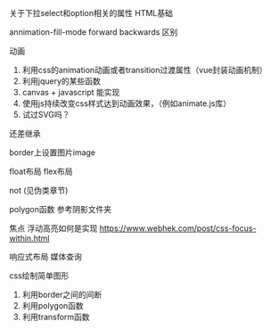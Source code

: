 关于下拉select和option相关的属性 HTML基础


annimation-fill-mode forward backwards 区别

动画
1. 利用css的animation动画或者transition过渡属性（vue封装动画机制）
2. 利用jquery的某些函数
4. canvas + javascript 能实现
5. 使用js持续改变css样式达到动画效果，（例如animate.js库）
6. 试过SVG吗？

还差继承

border上设置图片image

float布局 flex布局 

not (见伪类章节)

polygon函数 参考阴影文件夹

焦点 浮动高亮如何是实现 https://www.webhek.com/post/css-focus-within.html

响应式布局 媒体查询


css绘制简单图形
1. 利用border之间的间断
2. 利用polygon函数
3. 利用transform函数


